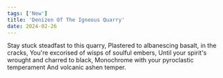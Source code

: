 ```yaml
---
tags: ['New']
title: 'Denizen Of The Igneous Quarry'
date: 2024-02-26
---
```


Stay stuck steadfast to this quarry,
Plastered to albanescing basalt, in the cracks,
You're excorised of wisps of soulful embers,
Until your spirit's wrought and charred to black,
Monochrome with your pyroclastic temperament
And volcanic ashen temper.
